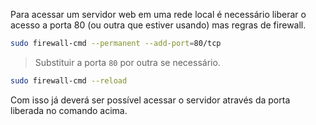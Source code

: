 Para acessar um servidor web em uma rede local é necessário liberar o acesso a porta 80 (ou outra que estiver usando) mas regras de firewall.

```sh
sudo firewall-cmd --permanent --add-port=80/tcp
```
> Substituir a porta `80` por outra se necessário.

```sh
sudo firewall-cmd --reload
```

Com isso já deverá ser possível acessar o servidor através da porta liberada no comando acima.